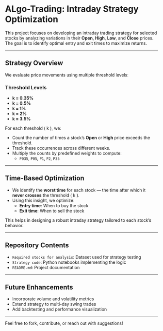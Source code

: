 # ALgo-Trading: Intraday Strategy Optimization

This project focuses on developing an intraday trading strategy for selected stocks by analyzing variations in their **Open**, **High**, **Low**, and **Close** prices. The goal is to identify optimal entry and exit times to maximize returns.

---

## Strategy Overview

We evaluate price movements using multiple threshold levels:

### Threshold Levels
- **k = 0.35%**
- **k = 0.5%**
- **k = 1%**
- **k = 2%**
- **k = 3.5%**

For each threshold \( k \), we:
- Count the number of times a stock’s **Open** or **High** price exceeds the threshold.
- Track these occurrences across different weeks.
- Multiply the counts by predefined weights to compute:
  - `P035`, `P05`, `P1`, `P2`, `P35`

---

## Time-Based Optimization

- We identify the **worst time** for each stock — the time after which it **never crosses** the threshold \( k \).
- Using this insight, we optimize:
  - **Entry time**: When to buy the stock
  - **Exit time**: When to sell the stock

This helps in designing a robust intraday strategy tailored to each stock’s behavior.

---

## Repository Contents
- `Required stocks for analysis`: Dataset used for strategy testing
- `Strategy code`: Python notebooks implementing the logic
- `README.md`: Project documentation

---

## Future Enhancements
- Incorporate volume and volatility metrics
- Extend strategy to multi-day swing trades
- Add backtesting and performance visualization

---

Feel free to fork, contribute, or reach out with suggestions!

